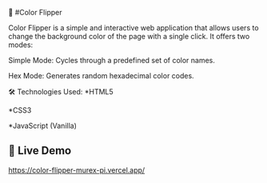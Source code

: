 🎨 #Color Flipper

Color Flipper is a simple and interactive web application that allows users to change the background color of the page with a single click. It offers two modes:​

Simple Mode: Cycles through a predefined set of color names.

Hex Mode: Generates random hexadecimal color codes.

🛠️ Technologies Used:
*HTML5

*CSS3

*JavaScript (Vanilla)

## 🚀 Live Demo
https://color-flipper-murex-pi.vercel.app/

